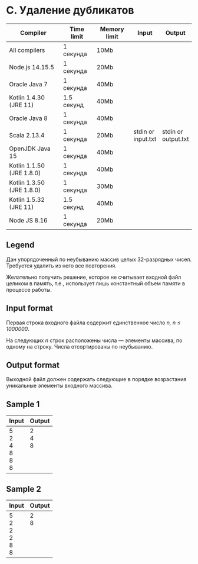 # C. Удаление дубликатов

<table>
  <thead>
    <tr>
      <th>Compiler</th>
      <th>Time limit</th>
      <th>Memory limit</th>
      <th>Input</th>
      <th>Output</th>
    </tr>
  </thead>
  <tbody>
      <tr>
        <td>All compilers</td>
        <td>1 секунда</td>
        <td>10Mb</td>
        <td rowspan=11>stdin or <br>input.txt</td>
        <td rowspan=11>stdin or <br>output.txt</td>
      </tr>
      <tr>
        <td>Node.js 14.15.5</td>
        <td>1 секунда</td>
        <td>20Mb</td>
      </tr>
      <tr>
        <td>Oracle Java 7</td>
        <td>1 секунда</td>
        <td>40Mb</td>
      </tr>
      <tr>
        <td>Kotlin 1.4.30 (JRE 11)</td>
        <td>1.5 секунд</td>
        <td>40Mb</td>
      </tr>
      <tr>
        <td>Oracle Java 8</td>
        <td>1 секунда</td>
        <td>40Mb</td>
      </tr>
      <tr>
        <td>Scala 2.13.4</td>
        <td>1 секунда</td>
        <td>20Mb</td>
      </tr>
      <tr>
        <td>OpenJDK Java 15</td>
        <td>1 секунда</td>
        <td>40Mb</td>
      </tr>
      <tr>
        <td>Kotlin 1.1.50 (JRE 1.8.0)</td>
        <td>1 секунда</td>
        <td>40Mb</td>
      </tr>
      <tr>
        <td>Kotlin 1.3.50 (JRE 1.8.0)</td>
        <td>1 секунда</td>
        <td>30Mb</td>
      </tr>
      <tr>
        <td>Kotlin 1.5.32 (JRE 11)</td>
        <td>1.5 секунд</td>
        <td>40Mb</td>
      </tr>
      <tr>
        <td>Node JS 8.16</td>
        <td>1 секунда</td>
        <td>20Mb</td>
      </tr>
  </tbody>
</table>

## Legend

Дан упорядоченный по неубыванию массив целых 32-разрядных чисел. 
Требуется удалить из него все повторения.

Желательно получить решение, которое не считывает входной файл целиком в
память, т.е., использует лишь константный объем памяти в процессе работы.

## Input format

Первая строка входного файла содержит единственное число _n, n ≤ 1000000_.

На следующих _n_ строк расположены числа — элементы массива, по одному на
строку. Числа отсортированы по неубыванию.

## Output format

Выходной файл должен содержать следующие в порядке возрастания уникальные 
элементы входного массива.

## Sample 1

<table>
    <thead>
        <tr>
            <th>Input</th>    
            <th>Output</th>    
        </tr>
    </thead>
    <tr>
        <td>
            5<br>
            2<br>
            4<br>
            8<br>
            8<br>
            8
        </td>
        <td valign='top'>
            2<br>
            4<br>
            8
        </td>
    </tr>
</table>

## Sample 2

<table>
    <thead>
        <tr>
            <th>Input</th>    
            <th>Output</th>    
        </tr>
    </thead>
    <tr>
        <td>
            5<br>
            2<br>
            2<br>
            2<br>
            8<br>
            8
        </td>
        <td valign='top'>
            2<br>
            8
        </td>
    </tr>
</table>
